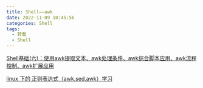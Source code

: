 ```yaml
---
title: Shell——awk
date: 2022-11-09 10:45:56
categories: Shell
tags:
  - 转载
  - Shell
---
```


[Shell基础(六)：使用awk提取文本、awk处理条件、awk综合脚本应用、awk流程控制、awk扩展应用](https://www.cnblogs.com/baichuanhuihai/p/8258984.html)

[linux 下的 正则表达式（awk,sed,awk）学习](https://www.cnblogs.com/menglingqian/p/6783527.html)